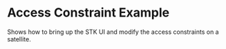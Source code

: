 # Access Constraint Example

Shows how to bring up the STK UI and modify the access constraints on a satellite.
